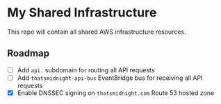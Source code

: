 # My Shared Infrastructure

This repo will contain all shared AWS infrastructure resources.

## Roadmap

- [ ] Add `api.` subdomain for routing all API requests
- [ ] Add `thatsmidnight-api-bus` EventBridge bus for receiving all API requests
- [x] Enable DNSSEC signing on `thatsmidnight.com` Route 53 hosted zone
